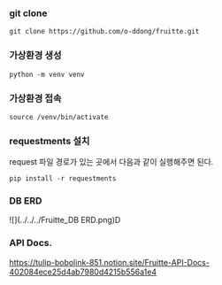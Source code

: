 ### git clone
```
git clone https://github.com/o-ddong/fruitte.git
```
### 가상환경 생성
```
python -m venv venv
```

### 가상환경 접속
```
source /venv/bin/activate
```

### requestments 설치
request 파일 경로가 있는 곳에서 다음과 같이 실행해주면 된다.
```
pip install -r requestments
```

### DB ERD
![](../../../Fruitte_DB ERD.png)D


### API Docs.
https://tulip-bobolink-851.notion.site/Fruitte-API-Docs-402084ece25d4ab7980d4215b556a1e4